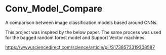 # Conv_Model_Compare
A comparison between image classification models based around CNNs. 

This project was inspired by the below paper. The same process was used for the bagged random forest model and Support Vector machines. 

https://www.sciencedirect.com/science/article/pii/S1738573319308587
